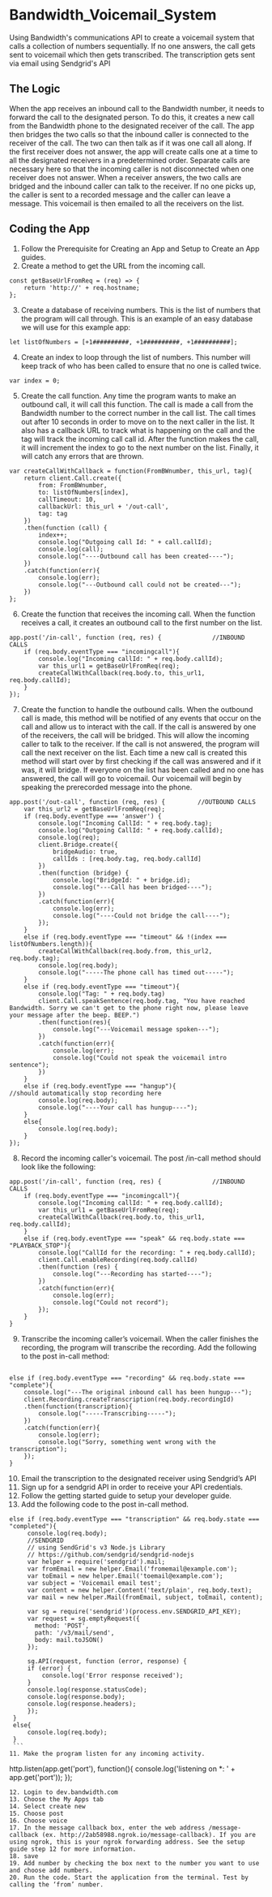 # Bandwidth_Voicemail_System
Using Bandwidth's communications API to create a voicemail system that calls a collection of numbers sequentially. If no one answers, the call gets sent to voicemail which then gets transcribed.  The transcription gets sent via email using Sendgrid's API

## The Logic 
When the app receives an inbound call to the Bandwidth number, it needs to forward the call to the designated person. To do this, it creates a new call from the Bandwidth phone to the designated receiver of the call. The app then bridges the two calls so that the inbound caller is connected to the receiver of the call. The two can then talk as if it was one call all along. If the first receiver does not answer, the app will create calls one at a time to all the designated receivers in a predetermined order. Separate calls are necessary here so that the incoming caller is not disconnected when one receiver does not answer. When a receiver answers, the two calls are bridged and the inbound caller can talk to the receiver. If no one picks up, the caller is sent to a recorded message and the caller can leave a message. This voicemail is then emailed to all the receivers on the list. 

## Coding the App 
1. Follow the Prerequisite for Creating an App and Setup to Create an App guides. 
2. Create a method to get the URL from the incoming call.
```
const getBaseUrlFromReq = (req) => {
    return 'http://' + req.hostname;
};
```
3. Create a database of receiving numbers. This is the list of numbers that the program will call through. This is an example of an easy database we will use for this example app: 

```
let listOfNumbers = [+1##########, +1##########, +1##########];
```
4. Create an index to loop through the list of numbers. This number will keep track of who has been called to ensure that no one is called twice. 
```
var index = 0;
```
5. Create the call function. Any time the program wants to make an outbound call, it will call this function. The call is made a call from the Bandwidth number to the correct number in the call list. The call times out after 10 seconds in order to move on to the next caller in the list. It also has a callback URL to track what is happening on the call and the tag will track the incoming call call id. After the function makes the call, it will increment the index to go to the next number on the list. Finally, it will catch any errors that are thrown. 
```
var createCallWithCallback = function(FromBWnumber, this_url, tag){	
    return client.Call.create({
 		from: FromBWnumber,
        to: listOfNumbers[index],
        callTimeout: 10,
        callbackUrl: this_url + '/out-call',
        tag: tag
    })
    .then(function (call) {
    	index++;
        console.log("Outgoing call Id: " + call.callId);
        console.log(call);
        console.log("----Outbound call has been created----");
    })
    .catch(function(err){
    	console.log(err);
    	console.log("---Outbound call could not be created---");
    })
};
```
6. Create the function that receives the incoming call. When the function receives a call, it creates an outbound call to the first number on the list. 
```
app.post('/in-call', function (req, res) {				//INBOUND CALLS
	if (req.body.eventType === "incomingcall"){
   		console.log("Incoming callId: " + req.body.callId);  
		var this_url1 = getBaseUrlFromReq(req);
		createCallWithCallback(req.body.to, this_url1, req.body.callId);
	}
});
```
7. Create the function to handle the outbound calls. When the outbound call is made, this method will be notified of any events that occur on the call and allow us to interact with the call. If the call is answered by one of the receivers, the call will be bridged. This will allow the incoming caller to talk to the receiver. If the call is not answered, the program will call the next receiver on the list. Each time a new call is created this method will start over by first checking if the call was answered and if it was, it will bridge. If everyone on the list has been called and no one has answered, the call will go to voicemail. Our voicemail will begin by speaking the prerecorded message into the phone. 
```
app.post('/out-call', function (req, res) {			//OUTBOUND CALLS
    var this_url2 = getBaseUrlFromReq(req);
    if (req.body.eventType === 'answer') {
        console.log("Incoming CallId: " + req.body.tag);
        console.log("Outgoing CallId: " + req.body.callId);
        console.log(req);
        client.Bridge.create({
        	bridgeAudio: true,
            callIds : [req.body.tag, req.body.callId]
        })
        .then(function (bridge) {
            console.log("BridgeId: " + bridge.id);
            console.log("---Call has been bridged----");
        })
        .catch(function(err){
        	console.log(err);
        	console.log("----Could not bridge the call----");
        });
    }
    else if (req.body.eventType === "timeout" && !(index === listOfNumbers.length)){
    	createCallWithCallback(req.body.from, this_url2, req.body.tag);
		console.log(req.body);
		console.log("-----The phone call has timed out-----");
	}
	else if (req.body.eventType === "timeout"){
		console.log("Tag: " + req.body.tag)
		client.Call.speakSentence(req.body.tag, "You have reached Bandwidth. Sorry we can't get to the phone right now, please leave your message after the beep. BEEP.")
		.then(function(res){
			console.log("---Voicemail message spoken---");
		})
		.catch(function(err){
			console.log(err);
			console.log("Could not speak the voicemail intro sentence");
		})
	}
	else if (req.body.eventType === "hangup"){					//should automatically stop recording here
		console.log(req.body);
		console.log("----Your call has hungup----");
	}
    else{
    	console.log(req.body);
    }
});
```
8. Record the incoming caller's voicemail. The post /in-call method should look like the following:  
```
app.post('/in-call', function (req, res) {				//INBOUND CALLS
	if (req.body.eventType === "incomingcall"){
   		console.log("Incoming callId: " + req.body.callId);  
		var this_url1 = getBaseUrlFromReq(req);
		createCallWithCallback(req.body.to, this_url1, req.body.callId);
	}
	else if (req.body.eventType === "speak" && req.body.state === "PLAYBACK_STOP"){
		console.log("CallId for the recording: " + req.body.callId);
		client.Call.enableRecording(req.body.callId)
		.then(function (res) {
			console.log("---Recording has started----");
		})
		.catch(function(err){
			console.log(err);
			console.log("Could not record");
		});
	}
}
```
9. Transcribe the incoming caller’s voicemail. When the caller finishes the recording, the program will transcribe the recording. Add the following to the post in-call method: 
```

else if (req.body.eventType === "recording" && req.body.state === "complete"){
	console.log("---The original inbound call has been hungup---");
	client.Recording.createTranscription(req.body.recordingId)
	.then(function(transcription){
		console.log("-----Transcribing-----");
	})
	.catch(function(err){
		console.log(err);
		console.log("Sorry, something went wrong with the transcription");
	});
}

```
10. Email the transcription to the designated receiver using Sendgrid’s API 
   1. Sign up for a sendgrid API in order to receive your API credentials. 
   2. Follow the getting started guide to setup your developer guide. 
   3. Add the following code to the post in-call method. 
   ```
   else if (req.body.eventType === "transcription" && req.body.state === "completed"){
		console.log(req.body);
		//SENDGRID
		// using SendGrid's v3 Node.js Library
		// https://github.com/sendgrid/sendgrid-nodejs
		var helper = require('sendgrid').mail;
		var fromEmail = new helper.Email('fromemail@example.com');
		var toEmail = new helper.Email('toemail@example.com');
		var subject = 'Voicemail email test';
		var content = new helper.Content('text/plain', req.body.text);
		var mail = new helper.Mail(fromEmail, subject, toEmail, content);

		var sg = require('sendgrid')(process.env.SENDGRID_API_KEY);
		var request = sg.emptyRequest({
		  method: 'POST',
		  path: '/v3/mail/send',
		  body: mail.toJSON()
		});

		sg.API(request, function (error, response) {
  		if (error) {
    		console.log('Error response received');
  		}
  		console.log(response.statusCode);
  		console.log(response.body);
  		console.log(response.headers);
		});
	}
	else{
		console.log(req.body);
	}
	```
11. Make the program listen for any incoming activity.
```
http.listen(app.get('port'), function(){
    console.log('listening on *: ' + app.get('port'));
});
```
12. Login to dev.bandwidth.com
13. Choose the My Apps tab 
14. Select create new 
15. Choose post 
16. Choose voice 
17. In the message callback box, enter the web address /message-callback (ex. http://2ab58988.ngrok.io/message-callback). If you are using ngrok, this is your ngrok forwarding address. See the setup guide step 12 for more information. 
18. save 
19. Add number by checking the box next to the number you want to use and choose add numbers. 
20. Run the code. Start the application from the terminal. Test by calling the ‘from’ number. 













